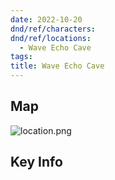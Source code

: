 ```yaml
---
date: 2022-10-20
dnd/ref/characters:
dnd/ref/locations:
  - Wave Echo Cave
tags:
title: Wave Echo Cave
---
```


## Map

![location.png](/images/dnd/location.png)

## Key Info
